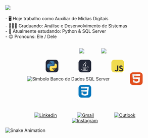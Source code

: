 <p align=left>
  <a href="https://git.io/typing-svg">
    <img src="https://readme-typing-svg.demolab.com/?font=Fira+Code&size=20&pause=700&color=fff&lines=Olá!+Eu+sou+Victor+Guilherme+...;Muito+prazer!👋" />
  </a>
</p>

<div>
  <p>
    - 🖥️ Hoje trabalho como Auxiliar de Mídias Digitais <br />
    - 👨🏼‍💻 Graduando: Análise e Desenvolvimento de Sistemas <br />
    - 🌱 Atualmente estudando: Python & SQL Server <br />
    - 😊 Pronouns: Ele / Dele
  </p>
</div>

##

<div align=center>
    <img height="200em" hspace=50 src="https://github-readme-stats.vercel.app/api?username=vtiusko&show_icons=true&include_all_commits=true&bg_color=fff0" />
    <img height="150em" src="https://github-readme-stats.vercel.app/api/top-langs/?username=vtiusko&layout=compact&bg_color=fff0" />
</div>


<div style="display: inline_block" align=center><br>
  <img align=center hspace=30 alt="Símbolo linguagem de programação Python"heigth=30 width=40 src="https://raw.githubusercontent.com/tandpfun/skill-icons/main/icons/Python-Dark.svg" />
  <img align=center hspace=30 alt="Símbolo linguagem de programação Java" heigth=30 width=40 src="https://raw.githubusercontent.com/tandpfun/skill-icons/main/icons/Java-Dark.svg" />
  <img align=center hspace=30 alt="Símbolo linguagem de programação JavaScript" heigth=30 width=40 src="https://raw.githubusercontent.com/tandpfun/skill-icons/main/icons/JavaScript.svg" />
  <img align=center hspace=30 alt="Símbolo Banco de Dados SQL Server" heigth=30 width=40 src="https://cdn.jsdelivr.net/gh/devicons/devicon@latest/icons/microsoftsqlserver/microsoftsqlserver-original.svg" />
  <img align=center hspace=30 alt="Símbolo Linguagem de marcação HTML" heigth=30 width=40 src="https://raw.githubusercontent.com/tandpfun/skill-icons/main/icons/HTML.svg" />
  <img align=center hspace=30 alt="Símbolo linguagem de estilização CSS" heigth=30 width=40 src="https://raw.githubusercontent.com/tandpfun/skill-icons/main/icons/CSS.svg" />
</div>

<br />

##

<div style="display: inline_block" align=center>
  <a href="www.linkedin.com/in/victor-guilherme-da-silva-godinho-999718272" target="_blank"> <img hspace=30 alt="Linkedin" src="https://img.shields.io/badge/LinkedIn-0077B5?style=for-the-badge&logo=linkedin&logoColor=white" /></a>
  <a href="mailto:victorgsg7272@gmail.com" target="_blank"> <img hspace=30 alt="Gmail" src="https://img.shields.io/badge/Gmail-D14836?style=for-the-badge&logo=gmail&logoColor=white" /></a>
  <a href="mailto:victorgsg7_godinho@hotmail.com" target="_blank"> <img hspace=30 alt="Outlook" src="https://img.shields.io/badge/Microsoft_Outlook-0078D4?style=for-the-badge&logo=microsoft-outlook&logoColor=white" /></a>
  <a href="https://www.instagram.com/victorgsgodinho/?hl=pt-br" target="_blank"> <img alt="Instagram" hspace=30 src="https://img.shields.io/badge/Instagram-E4405F?style=for-the-badge&logo=instagram&logoColor=white" /></a>
</div>

![Snake Animation](https://github.com/Vtiusko/blob/output/github-contribuition-grid-snake.svg)
